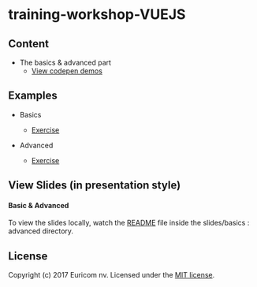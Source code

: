 # training-workshop-VUEJS

## Content

- The basics & advanced part
    - [View codepen demos](http://codepen.io/collection/AVKRvq/)

## Examples

- Basics 
    - [Exercise](http://puffy-order.surge.sh/)

- Advanced
    - [Exercise](http://spurious-veil.surge.sh)


## View Slides (in presentation style)

#### Basic & Advanced

To view the slides locally, watch the [README](./slides/basics_advanced/README.markdown) file inside the slides/basics : advanced directory.

## License

Copyright (c) 2017 Euricom nv. Licensed under the [MIT license](https://opensource.org/licenses/MIT).

